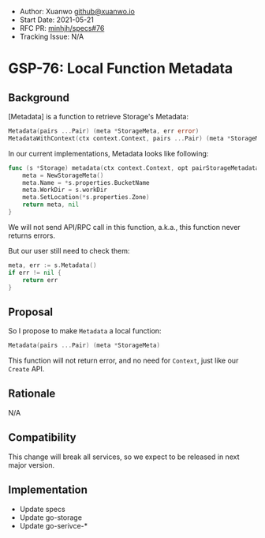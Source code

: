 - Author: Xuanwo <github@xuanwo.io>
- Start Date: 2021-05-21
- RFC PR: [minhjh/specs#76](https://github.com/minhjh/specs/issues/76)
- Tracking Issue: N/A

# GSP-76: Local Function Metadata

## Background

[Metadata] is a function to retrieve Storage's Metadata:

```go
Metadata(pairs ...Pair) (meta *StorageMeta, err error)
MetadataWithContext(ctx context.Context, pairs ...Pair) (meta *StorageMeta)
```

In our current implementations, Metadata looks like following:

```go
func (s *Storage) metadata(ctx context.Context, opt pairStorageMetadata) (meta *StorageMeta, err error) {
	meta = NewStorageMeta()
	meta.Name = *s.properties.BucketName
	meta.WorkDir = s.workDir
	meta.SetLocation(*s.properties.Zone)
	return meta, nil
}
```

We will not send API/RPC call in this function, a.k.a., this function never returns errors.

But our user still need to check them:

```go
meta, err := s.Metadata()
if err != nil {
	return err
}
```

## Proposal

So I propose to make `Metadata` a local function:

```go
Metadata(pairs ...Pair) (meta *StorageMeta)
```

This function will not return error, and no need for `Context`, just like our `Create` API.

## Rationale

N/A

## Compatibility

This change will break all services, so we expect to be released in next major version.

## Implementation

- Update specs
- Update go-storage
- Update go-serivce-*
